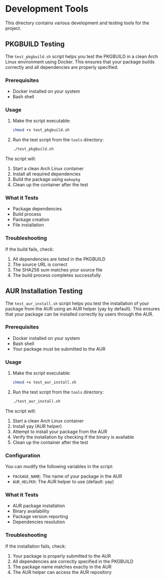 # Development Tools

This directory contains various development and testing tools for the project.

## PKGBUILD Testing

The `test_pkgbuild.sh` script helps you test the PKGBUILD in a clean Arch Linux environment using Docker. This ensures that your package builds correctly and all dependencies are properly specified.

### Prerequisites

- Docker installed on your system
- Bash shell

### Usage

1. Make the script executable:

   ```bash
   chmod +x test_pkgbuild.sh
   ```

2. Run the test script from the `tools` directory:
   ```bash
   ./test_pkgbuild.sh
   ```

The script will:

1. Start a clean Arch Linux container
2. Install all required dependencies
3. Build the package using `makepkg`
4. Clean up the container after the test

### What it Tests

- Package dependencies
- Build process
- Package creation
- File installation

### Troubleshooting

If the build fails, check:

1. All dependencies are listed in the PKGBUILD
2. The source URL is correct
3. The SHA256 sum matches your source file
4. The build process completes successfully

## AUR Installation Testing

The `test_aur_install.sh` script helps you test the installation of your package from the AUR using an AUR helper (yay by default). This ensures that your package can be installed correctly by users through the AUR.

### Prerequisites

- Docker installed on your system
- Bash shell
- Your package must be submitted to the AUR

### Usage

1. Make the script executable:

   ```bash
   chmod +x test_aur_install.sh
   ```

2. Run the test script from the `tools` directory:
   ```bash
   ./test_aur_install.sh
   ```

The script will:

1. Start a clean Arch Linux container
2. Install yay (AUR helper)
3. Attempt to install your package from the AUR
4. Verify the installation by checking if the binary is available
5. Clean up the container after the test

### Configuration

You can modify the following variables in the script:

- `PACKAGE_NAME`: The name of your package in the AUR
- `AUR_HELPER`: The AUR helper to use (default: yay)

### What it Tests

- AUR package installation
- Binary availability
- Package version reporting
- Dependencies resolution

### Troubleshooting

If the installation fails, check:

1. Your package is properly submitted to the AUR
2. All dependencies are correctly specified in the PKGBUILD
3. The package name matches exactly in the AUR
4. The AUR helper can access the AUR repository
